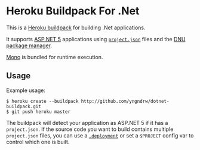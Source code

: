 # Heroku Buildpack For .Net

This is a [Heroku buildpack](http://devcenter.heroku.com/articles/buildpack) for building .Net applications.

It supports [ASP.NET 5](http://www.asp.net/vnext/overview/aspnet-vnext/aspnet-5-overview) applications using [`project.json`](https://github.com/aspnet/Home/wiki/Project.json-file) files and the [DNU package manager](https://github.com/aspnet/Home/wiki/Package-Manager).

[Mono](http://www.mono-project.com/) is bundled for runtime execution.

## Usage

Example usage:

    $ heroku create --buildpack http://github.com/yngndrw/dotnet-buildpack.git
    $ git push heroku master

The buildpack will detect your application as ASP.NET 5 if it has a `project.json`. If the source code you want to build contains multiple `project.json` files, you can use a [`.deployment`](https://github.com/projectkudu/kudu/wiki/Customizing-deployments) or set a `$PROJECT` config var to control which one is built.
